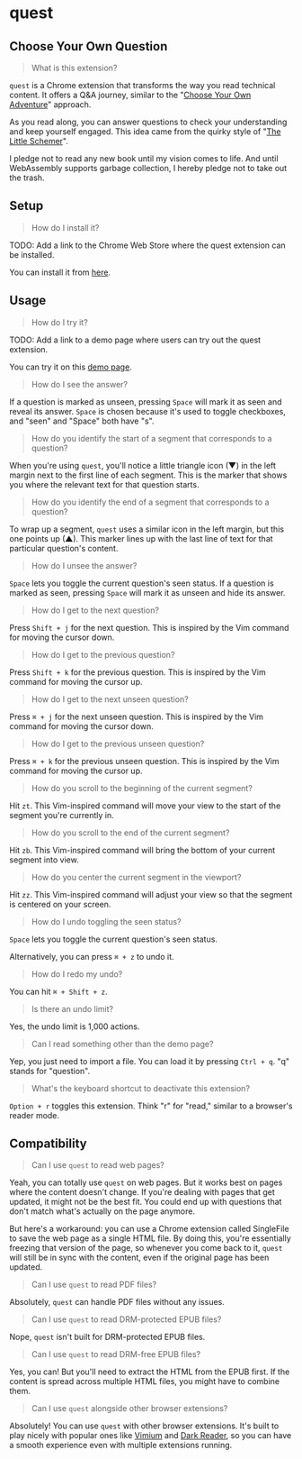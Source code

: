 # quest

## Choose Your Own Question

> What is this extension?

`quest` is a Chrome extension that transforms the way you read technical content. It offers a Q&A journey, similar to the "[Choose Your Own Adventure](https://www.goodreads.com/genres/choose-your-own-adventure)" approach.

As you read along, you can answer questions to check your understanding and keep yourself engaged. This idea came from the quirky style of "[The Little Schemer](https://www.goodreads.com/en/book/show/548914.The_Little_Schemer)".

I pledge not to read any new book until my vision comes to life. And until WebAssembly supports garbage collection, I hereby pledge not to take out the trash.

## Setup

> How do I install it?

TODO: Add a link to the Chrome Web Store where the quest extension can be installed.

You can install it from [here]().

## Usage

> How do I try it?

TODO: Add a link to a demo page where users can try out the quest extension.

You can try it on this [demo page]().

> How do I see the answer?

If a question is marked as unseen, pressing `Space` will mark it as seen and reveal its answer. `Space` is chosen because it's used to toggle checkboxes, and "seen" and "Space" both have "s".

> How do you identify the start of a segment that corresponds to a question?

When you're using `quest`, you'll notice a little triangle icon (▼) in the left margin next to the first line of each segment. This is the marker that shows you where the relevant text for that question starts.

> How do you identify the end of a segment that corresponds to a question?

To wrap up a segment, `quest` uses a similar icon in the left margin, but this one points up (▲). This marker lines up with the last line of text for that particular question's content.

> How do I unsee the answer?

`Space` lets you toggle the current question's seen status. If a question is marked as seen, pressing `Space` will mark it as unseen and hide its answer.

> How do I get to the next question?

Press `Shift + j` for the next question. This is inspired by the Vim command for moving the cursor down.

> How do I get to the previous question?

Press `Shift + k` for the previous question. This is inspired by the Vim command for moving the cursor up.

> How do I get to the next unseen question?

Press `⌘ + j` for the next unseen question. This is inspired by the Vim command for moving the cursor down.

> How do I get to the previous unseen question?

Press `⌘ + k` for the previous unseen question. This is inspired by the Vim command for moving the cursor up.

> How do you scroll to the beginning of the current segment?

Hit `zt`. This Vim-inspired command will move your view to the start of the segment you're currently in.

> How do you scroll to the end of the current segment?

Hit `zb`. This Vim-inspired command will bring the bottom of your current segment into view.

> How do you center the current segment in the viewport?

Hit `zz`. This Vim-inspired command will adjust your view so that the segment is centered on your screen.

> How do I undo toggling the seen status?

`Space` lets you toggle the current question's seen status.

Alternatively, you can press `⌘ + z` to undo it.

> How do I redo my undo?

You can hit `⌘ + Shift + z`.

> Is there an undo limit?

Yes, the undo limit is 1,000 actions.

> Can I read something other than the demo page?

Yep, you just need to import a file. You can load it by pressing `Ctrl + q`. "q" stands for "question".

> What's the keyboard shortcut to deactivate this extension?

`Option + r` toggles this extension. Think "r" for "read," similar to a browser's reader mode.

## Compatibility

> Can I use `quest` to read web pages?

Yeah, you can totally use `quest` on web pages. But it works best on pages where the content doesn't change. If you're dealing with pages that get updated, it might not be the best fit. You could end up with questions that don't match what's actually on the page anymore.

But here's a workaround: you can use a Chrome extension called SingleFile to save the web page as a single HTML file. By doing this, you're essentially freezing that version of the page, so whenever you come back to it, `quest` will still be in sync with the content, even if the original page has been updated.

> Can I use `quest` to read PDF files?

Absolutely, `quest` can handle PDF files without any issues.

> Can I use `quest` to read DRM-protected EPUB files?

Nope, `quest` isn't built for DRM-protected EPUB files.

> Can I use `quest` to read DRM-free EPUB files?

Yes, you can! But you'll need to extract the HTML from the EPUB first. If the content is spread across multiple HTML files, you might have to combine them.

> Can I use `quest` alongside other browser extensions?

Absolutely! You can use `quest` with other browser extensions. It's built to play nicely with popular ones like [Vimium](https://github.com/philc/vimium) and [Dark Reader](https://github.com/darkreader/darkreader), so you can have a smooth experience even with multiple extensions running.
